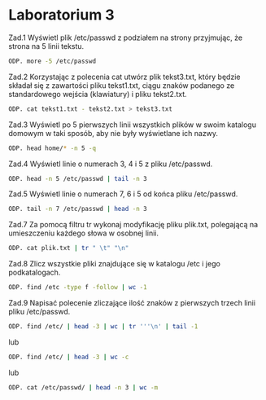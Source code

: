# Laboratorium 3
Zad.1 Wyświetl plik /etc/passwd z podziałem na strony przyjmując, że strona na 5 linii tekstu.
```sh
ODP. more -5 /etc/passwd
```

Zad.2 Korzystając z polecenia cat utwórz plik tekst3.txt, który będzie składał się z zawartości pliku tekst1.txt, ciągu znaków podanego ze standardowego wejścia (klawiatury) i pliku tekst2.txt.
```sh
ODP. cat tekst1.txt - tekst2.txt > tekst3.txt
```

Zad.3 Wyświetl po 5 pierwszych linii wszystkich plików w swoim katalogu domowym w taki sposób, aby nie były wyświetlane ich nazwy.
```sh
ODP. head home/* -n 5 -q
```

Zad.4 Wyświetl linie o numerach 3, 4 i 5 z pliku /etc/passwd.
```sh
ODP. head -n 5 /etc/passwd | tail -n 3
```
Zad.5 Wyświetl linie o numerach 7, 6 i 5 od końca pliku /etc/passwd.
```sh
ODP. tail -n 7 /etc/passwd | head -n 3 
```

Zad.7 Za pomocą filtru tr wykonaj modyfikację pliku plik.txt, polegającą na umieszczeniu każdego słowa w osobnej linii.
```sh
ODP. cat plik.txt | tr " \t" "\n"
```

Zad.8 Zlicz wszystkie pliki znajdujące się w katalogu /etc i jego podkatalogach. 
```sh
ODP. find /etc -type f -follow | wc -1
```

Zad.9 Napisać polecenie zliczające ilość znaków z pierwszych trzech linii pliku /etc/passwd.
```sh
ODP. find /etc/ | head -3 | wc | tr '''\n' | tail -1
```
lub
```sh
ODP. find /etc/ | head -3 | wc -c
```
lub
```sh
ODP. cat /etc/passwd/ | head -n 3 | wc -m
```
